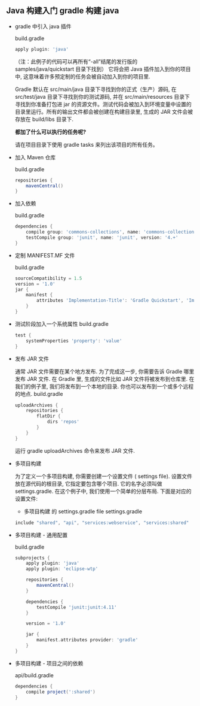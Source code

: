 ## Java 构建入门 gradle 构建 java

- gradle 中引入 java 插件

  build.gradle

  ```gradle
  apply plugin: 'java'
  ```

  （注：此例子的代码可以再所有“-all”结尾的发行版的 samples/java/quickstart 目录下找到）
  它将会把 Java 插件加入到你的项目中, 这意味着许多预定制的任务会被自动加入到你的项目里.

  Gradle 默认在 src/main/java 目录下寻找到你的正式（生产）源码, 在 src/test/java 目录下寻找到你的测试源码, 并在 src/main/resources 目录下寻找到你准备打包进 jar 的资源文件。测试代码会被加入到环境变量中设置的目录里运行。所有的输出文件都会被创建在构建目录里, 生成的 JAR 文件会被存放在 build/libs 目录下.

  **都加了什么可以执行的任务呢?**

  请在项目目录下使用 gradle tasks 来列出该项目的所有任务。

- 加入 Maven 仓库

  build.gradle

  ```gradle
  repositories {
      mavenCentral()
  }
  ```

- 加入依赖

  build.gradle

  ```gradle
  dependencies {
      compile group: 'commons-collections', name: 'commons-collections', version: '3.2'
      testCompile group: 'junit', name: 'junit', version: '4.+'
  }
  ```

- 定制 MANIFEST.MF 文件

  build.gradle

  ```gradle
  sourceCompatibility = 1.5
  version = '1.0'
  jar {
      manifest {
          attributes 'Implementation-Title': 'Gradle Quickstart', 'Implementation-Version': version
      }
  }
  ```

- 测试阶段加入一个系统属性
  build.gradle

  ```gradle
  test {
      systemProperties 'property': 'value'
  }
  ```

- 发布 JAR 文件

  通常 JAR 文件需要在某个地方发布. 为了完成这一步, 你需要告诉 Gradle 哪里发布 JAR 文件. 在 Gradle 里, 生成的文件比如 JAR 文件将被发布到仓库里. 在我们的例子里, 我们将发布到一个本地的目录. 你也可以发布到一个或多个远程的地点.
  build.gradle

  ```gradle
  uploadArchives {
      repositories {
          flatDir {
              dirs 'repos'
          }
      }
  }
  ```

  运行 gradle uploadArchives 命令来发布 JAR 文件.

- 多项目构建

  为了定义一个多项目构建, 你需要创建一个设置文件 ( settings file). 设置文件放在源代码的根目录, 它指定要包含哪个项目. 它的名字必须叫做 settings.gradle. 在这个例子中, 我们使用一个简单的分层布局. 下面是对应的设置文件:

  - 多项目构建 的 settings.gradle file
    settings.gradle

  ```gradle
  include "shared", "api", "services:webservice", "services:shared"
  ```

- 多项目构建 - 通用配置

  build.gradle

  ```gradle
  subprojects {
      apply plugin: 'java'
      apply plugin: 'eclipse-wtp'

      repositories {
          mavenCentral()
      }

      dependencies {
          testCompile 'junit:junit:4.11'
      }

      version = '1.0'

      jar {
          manifest.attributes provider: 'gradle'
      }
  }
  ```

- 多项目构建 - 项目之间的依赖

  api/build.gradle

  ```gradle
  dependencies {
      compile project(':shared')
  }
  ```
